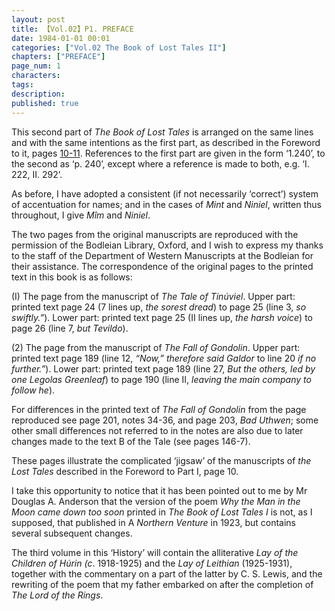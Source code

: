 ```yaml
---
layout: post
title: 【Vol.02】P1. PREFACE
date: 1984-01-01 00:01
categories: ["Vol.02 The Book of Lost Tales II"]
chapters: ["PREFACE"]
page_num: 1
characters: 
tags: 
description: 
published: true
---
```


This second part of <I>The Book of Lost Tales</I> is arranged on the same lines and with the same intentions as the first part, as described in the Foreword to it, pages [10-11]({{site.baseurl}}/vol01-p10). References to the first part are given in the form ‘1.240’, to the second as ‘p. 240’, except where a reference is made to both, e.g. ‘I. 222, II. 292’.

As before, I have adopted a consistent (if not necessarily ‘correct’) system of accentuation for names; and in the cases of <I>Mint</I> and <I>Niniel</I>, written thus throughout, I give <I>Mîm</I> and <I>Niniel</I>.

The two pages from the original manuscripts are reproduced with the permission of the Bodleian Library, Oxford, and I wish to express my thanks to the staff of the Department of Western Manuscripts at the Bodleian for their assistance. The correspondence of the original pages to the printed text in this book is as follows:

(I) The page from the manuscript of <I>The Tale of Tinúviel</I>. Upper part: printed text page 24 (7 lines up, <I>the sorest dread</I>) to page 25 (line 3, <I>so swiftly.”</I>). Lower part: printed text page 25 (II lines up, <I>the harsh voice</I>) to page 26 (line 7, <I>but Tevildo</I>).

(2) The page from the manuscript of <I>The Fall of Gondolin</I>. Upper part: printed text page 189 (line 12, <I>“Now,” therefore said Galdor</I> to line 20 <I>if no further.”</I>). Lower part: printed text page 189 (line 27, <I>But the others, led by one Legolas Greenleaf</I>) to page 190 (line II, <I>leaving the main company to follow he</I>).

For differences in the printed text of <I>The Fall of Gondolin</I> from the page reproduced see page 201, notes 34-36, and page 203, <I>Bad Uthwen</I>; some other small differences not referred to in the notes are also due to later changes made to the text B of the Tale (see pages 146-7).

These pages illustrate the complicated ‘jigsaw’ of the manuscripts of <I>the Lost Tales</I> described in the Foreword to Part I, page 10.

I take this opportunity to notice that it has been pointed out to me by Mr Douglas A. Anderson that the version of the poem <I>Why the Man in the Moon came down too soon</I> printed in <I>The Book of Lost Tales I</I> is not, as I supposed, that published in A <I>Northern Venture</I> in 1923, but contains several subsequent changes.

The third volume in this ‘History’ will contain the alliterative <I>Lay of the Children of Húrin (c</I>. 1918-1925) and the <I>Lay of Leithian</I> (1925-1931), together with the commentary on a part of the latter by C. S. Lewis, and the rewriting of the poem that my father embarked on after the completion of <I>The Lord of the Rings</I>.

